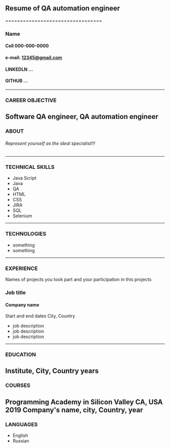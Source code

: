 ## Resume of QA automation engineer
=================================
### Name 
#### Cell 000-000-0000
#### e-mail: 12345@gmail.com
#### LINKEDLN ...
#### GITHUB ...
---
### CAREER OBJECTIVE
Software QA engineer, QA automation engineer
---
### ABOUT
###### Represent yourself as the ideal specialist!!!
---
### TECHNICAL SKILLS
* Java Script
* Java
* QA
* HTML
* CSS
* JIRA
* SQL
* Selenium
---
### TECHNOLOGIES
* something
* something
---
### EXPERIENCE
Names of projects you took part and your participation in this projects

### Job title
#### Company name
Start and end dates
City, Country
* job description
* job description
* job description
---
### EDUCATION
Institute, City, Country
years
---
### COURSES
Programming Academy in Silicon Valley
CA, USA   2019
Company's name, city, Country, year
---
### LANGUAGES
* English 
* Russian





